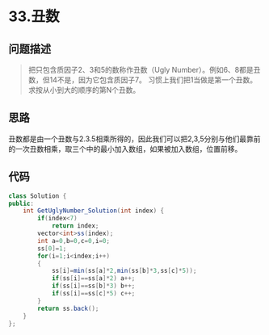 
# 33.丑数
## 问题描述
>把只包含质因子2、3和5的数称作丑数（Ugly Number）。例如6、8都是丑数，但14不是，因为它包含质因子7。 习惯上我们把1当做是第一个丑数。求按从小到大的顺序的第N个丑数。

## 思路
丑数都是由一个丑数与2.3.5相乘所得的，因此我们可以把2,3,5分别与他们最靠前的一次丑数相乘，取三个中的最小加入数组，如果被加入数组，位置前移。
## 代码
```java
class Solution {
public:
    int GetUglyNumber_Solution(int index) {
        if(index<7)
            return index;
        vector<int>ss(index);
        int a=0,b=0,c=0,i=0;
        ss[0]=1;
        for(i=1;i<index;i++)
        {
            ss[i]=min(ss[a]*2,min(ss[b]*3,ss[c]*5));
            if(ss[i]==ss[a]*2) a++;
            if(ss[i]==ss[b]*3) b++;
            if(ss[i]==ss[c]*5) c++;
        }
        return ss.back();
    }
};
```
